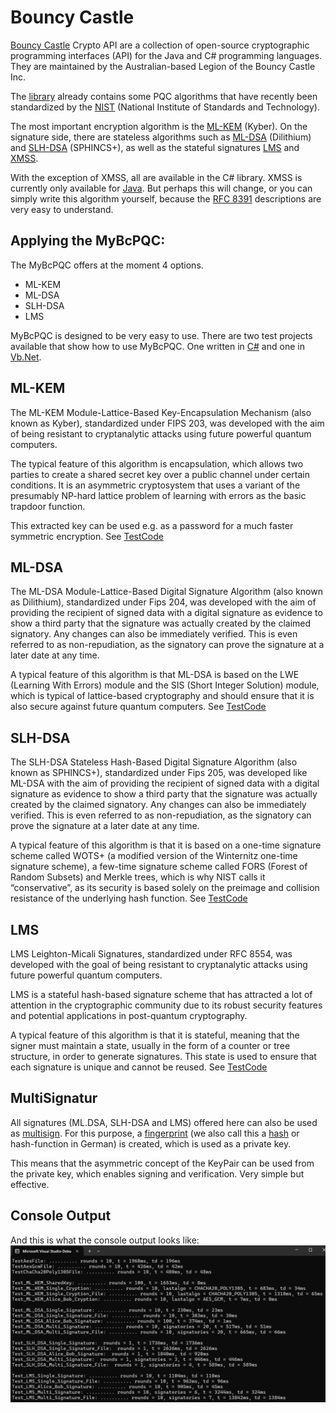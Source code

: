 # Bouncy Castle

[Bouncy Castle](https://www.bouncycastle.org) Crypto API are a collection of open-source cryptographic programming interfaces (API) for the Java and C# programming languages. They are maintained by the Australian-based Legion of the Bouncy Castle Inc.

The [library](https://www.bouncycastle.org) already contains some PQC algorithms that have recently been standardized by the [NIST](https://csrc.nist.gov/projects/post-quantum-cryptography) (National Institute of Standards and Technology).

The most important encryption algorithm is the [ML-KEM](https://csrc.nist.gov/pubs/fips/203/final) (Kyber). On the signature side, there are stateless algorithms such as [ML-DSA](https://csrc.nist.gov/pubs/fips/204/final) (Dilithium) and [SLH-DSA](https://csrc.nist.gov/pubs/fips/205/final) (SPHINCS+), as well as the stateful signatures [LMS](https://datatracker.ietf.org/doc/html/rfc8554) and [XMSS](https://datatracker.ietf.org/doc/html/rfc8391).

With the exception of XMSS, all are available in the C# library. XMSS is currently only available for [Java](https://www.bouncycastle.org/documentation/specification_interoperability/). But perhaps this will change, or you can simply write this algorithm yourself, because the [RFC 8391](https://datatracker.ietf.org/doc/html/rfc8391) descriptions are very easy to understand.

## Applying the MyBcPQC:
The MyBcPQC offers at the moment 4 options.
 - ML-KEM
 - ML-DSA
 - SLH-DSA
 - LMS

MyBcPQC is designed to be very easy to use. There are two test projects available that show how to use MyBcPQC. One written in [C#](https://github.com/michelenatale/Cryptography/tree/main/PQC/BouncyCastle/MyBcPQC/TestMyBcPQC) and one in [Vb.Net](https://github.com/michelenatale/Cryptography/tree/main/PQC/BouncyCastle/MyBcPQC/TestMyBcPQCVb). 

## ML-KEM 

The ML-KEM Module-Lattice-Based Key-Encapsulation Mechanism (also known as Kyber), standardized under FIPS 203, was developed with the aim of being resistant to cryptanalytic attacks using future powerful quantum computers.

The typical feature of this algorithm is encapsulation, which allows two parties to create a shared secret key over a public channel under certain conditions. It is an asymmetric cryptosystem that uses a variant of the presumably NP-hard lattice problem of learning with errors as the basic trapdoor function.

This extracted key can be used e.g. as a password for a much faster symmetric encryption. See [TestCode](https://github.com/michelenatale/Cryptography/blob/main/PQC/BouncyCastle/MyBcPQC/TestMyBcPQC/TestBcPqcCryption/Test-ML-KEM/Test-ML-KEM.cs)

## ML-DSA

The ML-DSA Module-Lattice-Based Digital Signature Algorithm (also known as Dilithium), standardized under Fips 204, was developed with the aim of providing the recipient of signed data with a digital signature as evidence to show a third party that the signature was actually created by the claimed signatory. Any changes can also be immediately verified. This is even referred to as non-repudiation, as the signatory can prove the signature at a later date at any time.

A typical feature of this algorithm is that ML-DSA is based on the LWE (Learning With Errors) module and the SIS (Short Integer Solution) module, which is typical of lattice-based cryptography and should ensure that it is also secure against future quantum computers. See [TestCode](https://github.com/michelenatale/Cryptography/tree/main/PQC/BouncyCastle/MyBcPQC/TestMyBcPQC/TestBcPqcSignatur/Stateless/Test-ML-DSA)

## SLH-DSA

The SLH-DSA Stateless Hash-Based Digital Signature Algorithm (also known as SPHINCS+), standardized under Fips 205, was developed like ML-DSA with the aim of providing the recipient of signed data with a digital signature as evidence to show a third party that the signature was actually created by the claimed signatory. Any changes can also be immediately verified. This is even referred to as non-repudiation, as the signatory can prove the signature at a later date at any time.

A typical feature of this algorithm is that it is based on a one-time signature scheme called WOTS+ (a modified version of the Winternitz one-time signature scheme), a few-time signature scheme called FORS (Forest of Random Subsets) and Merkle trees, which is why NIST calls it “conservative”, as its security is based solely on the preimage and collision resistance of the underlying hash function. See [TestCode](https://github.com/michelenatale/Cryptography/blob/main/PQC/BouncyCastle/MyBcPQC/TestMyBcPQC/TestBcPqcSignatur/Stateless/Test-SLH-DSA/Test-SLH-DSA.cs)

## LMS

LMS Leighton-Micali Signatures, standardized under RFC 8554, was developed with the goal of being resistant to cryptanalytic attacks using future powerful quantum computers.

LMS is a stateful hash-based signature scheme that has attracted a lot of attention in the cryptographic community due to its robust security features and potential applications in post-quantum cryptography.

A typical feature of this algorithm is that it is stateful, meaning that the signer must maintain a state, usually in the form of a counter or tree structure, in order to generate signatures. This state is used to ensure that each signature is unique and cannot be reused. See [TestCode](https://github.com/michelenatale/Cryptography/blob/main/PQC/BouncyCastle/MyBcPQC/TestMyBcPQC/TestBcPqcSignatur/Stateful/Test-LMS/Test-LMS.cs)

## MultiSignatur 

All signatures (ML.DSA, SLH-DSA and LMS) offered here can also be used as [multisign](https://www.coinbase.com/nl/learn/wallet/what-is-a-multi-signature-multi-sig-wallet). For this purpose, a [fingerprint](https://en.wikipedia.org/wiki/Fingerprint) (we also call this a [hash](https://de.wikipedia.org/w/index.php?title=Fingerprint_(Hashfunktion)&redirect=no) or hash-function in German) is created, which is used as a private key.

This means that the asymmetric concept of the KeyPair can be used from the private key, which enables signing and verification. Very simple but effective.

## Console Output

And this is what the console output looks like:
![](https://github.com/michelenatale/Cryptography/blob/main/PQC/BouncyCastle/MyBcPQC/Documentation/test.png)


